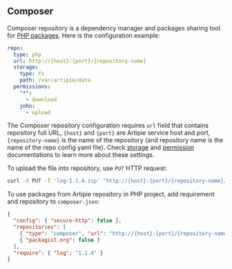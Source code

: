 ## Composer

Composer repository is a dependency manager and packages sharing tool for [PHP packages](https://getcomposer.org/).
Here is the configuration example:
```yaml
repo:
  type: php
  url: http://{host}:{port}/{repository-name}
  storage:
    type: fs
    path: /var/artipie/data
  permissions:
    "*":
      - download
    john:
      - upload
```
The Composer repository configuration requires `url` field that contains repository full URL,
`{host}` and `{port}` are Artipie service host and port, `{repository-name}`
is the name of the repository (and repository name is the name of the repo config yaml file). Check
[storage](./Configuration-Storage) and [permission](./Configuration-Repository-Permissions)
documentations to learn more about these settings.

To upload the file into repository, use `PUT` HTTP request:
```bash
curl -X PUT -T 'log-1.1.4.zip' "http://{host}:{port}/{repository-name}/log-1.1.4.zip"
```
To use packages from Artipie repository in PHP project, add requirement and repository to `composer.json`:
```json
{
  "config": { "secure-http": false },
  "repositories": [
    { "type": "composer", "url": "http://{host}:{port}/{repository-name}" },
    { "packagist.org": false }
  ],
  "require": { "log": "1.1.4" }
}
```
